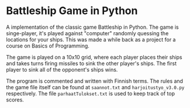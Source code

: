 # Battleship Game in Python
A implementation of the classic game Battleship in Python. The game is singe-player, it's played against "computer" randomly quessing the locations for your ships. This was made a while back as a project for a course on Basics of Programming.

The game is played on a 10x10 grid, where each player places their ships and takes turns firing missiles to sink the other player's ships. The first player to sink all of the opponent's ships wins.

The program is commented and written with Finnish terms. The rules and the game file itself can be found at `saannot.txt` and `harjoitustyo_v3.0.py` respectively. The file `parhaatTulokset.txt` is used to keep track of top scores.
